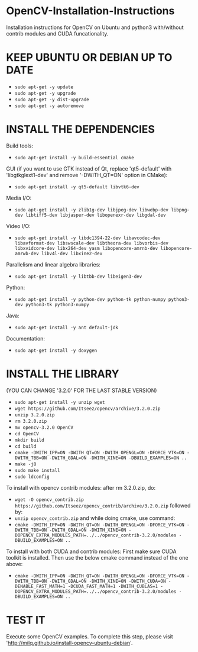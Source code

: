 # OpenCV-Installation-Instructions
Installation instructions for OpenCV on Ubuntu and python3 with/without contrib modules and CUDA funcationality.

# KEEP UBUNTU OR DEBIAN UP TO DATE

- `sudo apt-get -y update`
- `sudo apt-get -y upgrade`
- `sudo apt-get -y dist-upgrade`
- `sudo apt-get -y autoremove`

# INSTALL THE DEPENDENCIES

Build tools:
- `sudo apt-get install -y build-essential cmake`

GUI (if you want to use GTK instead of Qt, replace 'qt5-default' with 'libgtkglext1-dev' and remove '-DWITH_QT=ON' option in CMake):
- `sudo apt-get install -y qt5-default libvtk6-dev`

Media I/O:
- `sudo apt-get install -y zlib1g-dev libjpeg-dev libwebp-dev libpng-dev libtiff5-dev libjasper-dev libopenexr-dev libgdal-dev`

Video I/O:
- `sudo apt-get install -y libdc1394-22-dev libavcodec-dev libavformat-dev libswscale-dev libtheora-dev libvorbis-dev libxvidcore-dev libx264-dev yasm libopencore-amrnb-dev libopencore-amrwb-dev libv4l-dev libxine2-dev`

Parallelism and linear algebra libraries:
- `sudo apt-get install -y libtbb-dev libeigen3-dev`

Python:
- `sudo apt-get install -y python-dev python-tk python-numpy python3-dev python3-tk python3-numpy`

Java:
- `sudo apt-get install -y ant default-jdk`

Documentation:
- `sudo apt-get install -y doxygen`


# INSTALL THE LIBRARY 
(YOU CAN CHANGE '3.2.0' FOR THE LAST STABLE VERSION)

- `sudo apt-get install -y unzip wget`
- `wget https://github.com/Itseez/opencv/archive/3.2.0.zip`
- `unzip 3.2.0.zip`
- `rm 3.2.0.zip`
- `mv opencv-3.2.0 OpenCV`
- `cd OpenCV`
- `mkdir build`
- `cd build`
- `cmake -DWITH_IPP=ON -DWITH_QT=ON -DWITH_OPENGL=ON -DFORCE_VTK=ON -DWITH_TBB=ON -DWITH_GDAL=ON -DWITH_XINE=ON -DBUILD_EXAMPLES=ON ..`
- `make -j8`
- `sudo make install`
- `sudo ldconfig`

To install with opencv contrib modules:
after rm 3.2.0.zip, do:
- `wget -O opencv_contrib.zip https://github.com/Itseez/opencv_contrib/archive/3.2.0.zip`
followed by:
- `unzip opencv_contrib.zip`
and while doing cmake, use command:
- `cmake -DWITH_IPP=ON -DWITH_QT=ON -DWITH_OPENGL=ON -DFORCE_VTK=ON -DWITH_TBB=ON -DWITH_GDAL=ON -DWITH_XINE=ON -DOPENCV_EXTRA_MODULES_PATH=../../opencv_contrib-3.2.0/modules -DBUILD_EXAMPLES=ON ..`

To install with both CUDA and contrib modules:
First make sure CUDA toolkit is installed. Then use the below cmake command instead of the one above:
- `cmake -DWITH_IPP=ON -DWITH_QT=ON -DWITH_OPENGL=ON -DFORCE_VTK=ON -DWITH_TBB=ON -DWITH_GDAL=ON -DWITH_XINE=ON -DWITH_CUDA=ON -DENABLE_FAST_MATH=1 -DCUDA_FAST_MATH=1 -DWITH_CUBLAS=1 -DOPENCV_EXTRA_MODULES_PATH=../../opencv_contrib-3.2.0/modules -DBUILD_EXAMPLES=ON ..`

# TEST IT
Execute some OpenCV examples. To complete this step, please visit 'http://milq.github.io/install-opencv-ubuntu-debian'.
